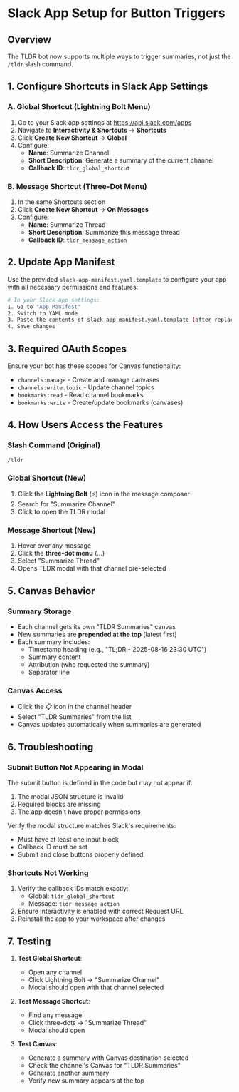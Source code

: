 # Slack App Setup for Button Triggers

## Overview
The TLDR bot now supports multiple ways to trigger summaries, not just the `/tldr` slash command.

## 1. Configure Shortcuts in Slack App Settings

### A. Global Shortcut (Lightning Bolt Menu)
1. Go to your Slack app settings at https://api.slack.com/apps
2. Navigate to **Interactivity & Shortcuts** → **Shortcuts**
3. Click **Create New Shortcut** → **Global**
4. Configure:
   - **Name**: Summarize Channel
   - **Short Description**: Generate a summary of the current channel
   - **Callback ID**: `tldr_global_shortcut`

### B. Message Shortcut (Three-Dot Menu)
1. In the same Shortcuts section
2. Click **Create New Shortcut** → **On Messages**
3. Configure:
   - **Name**: Summarize Thread
   - **Short Description**: Summarize this message thread
   - **Callback ID**: `tldr_message_action`

## 2. Update App Manifest

Use the provided `slack-app-manifest.yaml.template` to configure your app with all necessary permissions and features:

```bash
# In your Slack app settings:
1. Go to "App Manifest" 
2. Switch to YAML mode
3. Paste the contents of slack-app-manifest.yaml.template (after replacing placeholders)
4. Save changes
```

## 3. Required OAuth Scopes

Ensure your bot has these scopes for Canvas functionality:
- `channels:manage` - Create and manage canvases
- `channels:write.topic` - Update channel topics
- `bookmarks:read` - Read channel bookmarks
- `bookmarks:write` - Create/update bookmarks (canvases)

## 4. How Users Access the Features

### Slash Command (Original)
```
/tldr
```

### Global Shortcut (New)
1. Click the **Lightning Bolt** (⚡) icon in the message composer
2. Search for "Summarize Channel"
3. Click to open the TLDR modal

### Message Shortcut (New)  
1. Hover over any message
2. Click the **three-dot menu** (...)
3. Select "Summarize Thread"
4. Opens TLDR modal with that channel pre-selected

## 5. Canvas Behavior

### Summary Storage
- Each channel gets its own "TLDR Summaries" canvas
- New summaries are **prepended at the top** (latest first)
- Each summary includes:
  - Timestamp heading (e.g., "TL;DR - 2025-08-16 23:30 UTC")
  - Summary content
  - Attribution (who requested the summary)
  - Separator line

### Canvas Access
- Click the 📋 icon in the channel header
- Select "TLDR Summaries" from the list
- Canvas updates automatically when summaries are generated

## 6. Troubleshooting

### Submit Button Not Appearing in Modal
The submit button is defined in the code but may not appear if:
1. The modal JSON structure is invalid
2. Required blocks are missing
3. The app doesn't have proper permissions

Verify the modal structure matches Slack's requirements:
- Must have at least one input block
- Callback ID must be set
- Submit and close buttons properly defined

### Shortcuts Not Working
1. Verify the callback IDs match exactly:
   - Global: `tldr_global_shortcut`
   - Message: `tldr_message_action`
2. Ensure Interactivity is enabled with correct Request URL
3. Reinstall the app to your workspace after changes

## 7. Testing

1. **Test Global Shortcut**: 
   - Open any channel
   - Click Lightning Bolt → "Summarize Channel"
   - Modal should open with that channel selected

2. **Test Message Shortcut**:
   - Find any message
   - Click three-dots → "Summarize Thread"
   - Modal should open

3. **Test Canvas**:
   - Generate a summary with Canvas destination selected
   - Check the channel's Canvas for "TLDR Summaries"
   - Generate another summary
   - Verify new summary appears at the top
